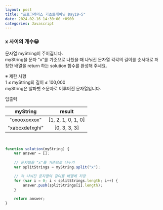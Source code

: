 ```yaml
---
layout: post
title: "프로그래머스 기초트레이닝 Day19-5"
date: 2024-02-16 14:30:00 +0900
categories: Javascript
---
```


### x 사이의 개수😀

문자열 myString이 주어집니다.<br>
myString을 문자 "x"를 기준으로 나눴을 때 나눠진 문자열 각각의 길이를 순서대로 저장한 배열을 return 하는 solution 함수를 완성해 주세요.<br>

※ 제한 사항<br>
1 ≤ myString의 길이 ≤ 100,000<br>
myString은 알파벳 소문자로 이루어진 문자열입니다.<br>

입출력 <br>

| myString  |		result |
| :-------: | :-------: |
| "oxooxoxxox"| [1, 2, 1, 0, 1, 0] |
|   "xabcxdefxghi"  |	[0, 3, 3, 3]   |

<br>

```javascript
function solution(myString) {
    var answer = [];
    
    // 문자열을 "x"를 기준으로 나누기
    var splitStrings = myString.split("x");

    // 각 나눠진 문자열의 길이를 배열에 저장
    for (var i = 0; i < splitStrings.length; i++) {
        answer.push(splitStrings[i].length);
    }

    return answer;
}
```
